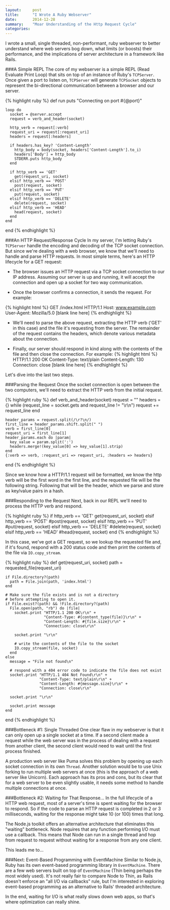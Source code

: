 ```yaml
---
layout:     post
title:      "I Wrote A Ruby Webserver"
date:       2014-12-28
summary:    "Moar Understanding of the Http Request Cycle"
categories: 
---
```

I wrote a small, single threaded, non-performant, ruby webserver to better understand where web servers bog down, what limits (or boosts) their performance, and the implications of server architecture in a framework like Rails.

###A Simple REPL
The core of my webserver is a simple REPL (Read Evaluate Print Loop) that sits on top of an instance of Ruby's `TCPServer`.  Once given a port to listen on, `TCPServer` will generate `TCPSocket` objects to represent the bi-directional communication between a browser and our server.

{% highlight ruby %}
  def run
    puts "Connecting on port #{@port}"

    loop do
      socket = @server.accept
      request = verb_and_header(socket)

      http_verb = request[:verb]
      request_uri = request[:request_uri]
      headers = request[:headers]

      if headers.has_key? 'Content-Length'
        http_body = body(socket, headers['Content-Length'].to_i)
        headers['Body'] = http_body
        STDERR.puts http_body 
      end

      if http_verb == 'GET'
        get(request_uri, socket)
      elsif http_verb == 'POST'
        post(request, socket)
      elsif http_verb == 'PUT'
        put(request, socket)
      elsif http_verb == 'DELETE'
        delete(request, socket)
      elsif http_verb == 'HEAD'
        head(request, socket)
      end
    end
  end
{% endhighlight %}

###An HTTP Request/Response Cycle
In my server, I'm letting Ruby's `TCPServer` handle the encoding and decoding of the TCP socket connection.  But since we're dealing with a web browser, we know that we'll need to handle and parse HTTP requests.  In most simple terms, here's an HTTP lifecycle for a GET request:

* The browser issues an HTTP request via a TCP socket connection to our IP address.  Assuming our server is up and running, it will accept the connection and open up a socket for two way communication.

* Once the browser confirms a connection, it sends the request. For example:

{% highlight html %}
GET /index.html HTTP/1.1
Host: www.example.com
User-Agent: Mozilla/5.0 
[blank line here]
{% endhighlight %}

* We'll need to parse the above request, extracting the HTTP verb ('GET' in this case) and the file it's requesting from the server.  The remainder of the request contains the headers, which denote various metadata about the connection.

* Finally, our server should respond in kind along with the contents of the file and then close the connection. For example:
{% highlight html %}
HTTP/1.1 200 OK
Content-Type: text/plain
Content-Length: 130
Connection: close
[blank line here]
{% endhighlight %}

Let's dive into the last two steps.

###Parsing the Request
Once the socket connection is open between the two computers, we'll need to extract the HTTP verb from the initial request. 

{% highlight ruby %}
  def verb_and_header(socket)
    request = ""
    headers = {}
    while (request_line = socket.gets and request_line != "\r\n")
      request += request_line
    end

    header_params = request.split(/\r?\n/)
    first_line = header_params.shift.split(" ")
    verb = first_line[0]
    request_uri = first_line[1]
    header_params.each do |param|
      key_value = param.split(':')
      headers.merge!(key_value[0] => key_value[1].strip)
    end
    {:verb => verb, :request_uri => request_uri, :headers => headers}
  end
{% endhighlight %}

Since we know how a HTTP/1.1 request will be formatted, we know the http verb will be the first word in the first line, and the requested file will be the following string. Following that will be the header, which we parse and store as key/value pairs in a hash.

###Responding to the Request
Next, back in our REPL we'll need to process the HTTP verb and respond. 

{% highlight ruby %}
  if http_verb == 'GET'
    get(request_uri, socket)
  elsif http_verb == 'POST'
    #post(request, socket)
  elsif http_verb == 'PUT'
    #put(request, socket)
  elsif http_verb == 'DELETE'
    #delete(request, socket)
  elsif http_verb == 'HEAD'
    #head(request, socket)
  end
{% endhighlight %}

In this case, we've got a GET request, so we lookup the requested file and, if it's found, respond with a 200 status code and then print the contents of the file via `IO.copy_stream`.

{% highlight ruby %}
  def get(request_uri, socket)
    path = requested_file(request_uri) 

    if File.directory?(path)
      path = File.join(path, 'index.html')
    end

    # Make sure the file exists and is not a directory
    # before attempting to open it.
    if File.exist?(path) && !File.directory?(path)
      File.open(path, "rb") do |file|
        socket.print "HTTP/1.1 200 OK\r\n" +
                     "Content-Type: #{content_type(file)}\r\n" +
                     "Content-Length: #{file.size}\r\n" +
                     "Connection: close\r\n"

        socket.print "\r\n"

        # write the contents of the file to the socket
        IO.copy_stream(file, socket)
      end
    else
      message = "File not found\n"

      # respond with a 404 error code to indicate the file does not exist
      socket.print "HTTP/1.1 404 Not Found\r\n" +
                   "Content-Type: text/plain\r\n" +
                   "Content-Length: #{message.size}\r\n" +
                   "Connection: close\r\n"

      socket.print "\r\n"

      socket.print message
    end
  end
{% endhighlight %}

###Bottleneck #1: Single Threaded
One clear flaw in my webserver is that it can only open up a single socket at a time.  If a second client made a request while the web server was in the process of dealing with a request from another client, the second client would need to wait until the first process finished.

A production web server like Puma solves this problem by opening up each socket connection in its own `Thread`.  Another solution would be to use Unix forking to run multiple web servers at once (this is the approach of a web server like Unicorn).  Each approach has its pros and cons, but its clear that for a web server to be even slightly usable, it needs some method to handle multiple connections at once.

###Bottleneck #2: Waiting for That Response...
In the full lifecycle of a HTTP web request, most of a server's time is spent waiting for the browser to respond.  So if the code to parse an HTTP request is completed in 2 or 3 milliseconds, waiting for the response might take 10 (or 100) times that long.

The Node.js toolkit offers an alternative architecture that eliminates this "waiting" bottleneck.  Node requires that any function performing I/O must use a callback.  This means that Node can run in a single thread and hop from request to request without waiting for a response from any one client. 

This leads me to...

###Next: Event-Based Programming with EventMachine
Similar to Node.js, Ruby has its own event-based programming library in `EventMachine`.  There are a few web servers built on top of `EventMachine` (Thin being perhaps the most widely used).  It's not really fair to compare Node to Thin, as Rails doesn't enforce an "all I/O via callbacks" rule, but I'm interested in exploring event-based programming as an alternative to Rails' threaded architecture.

In the end, waiting for I/O is what really slows down web apps, so that's where optimization can really shine.       









 

